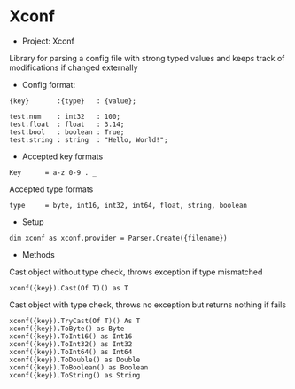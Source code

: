 # Xconf

- Project: Xconf

Library for parsing a config file with strong typed values and keeps track of modifications if changed externally

- Config format:
```
{key}       :{type}   : {value};

test.num    : int32   : 100;
test.float  : float   : 3.14;
test.bool   : boolean : True;
test.string : string  : "Hello, World!";  
```

- Accepted key formats
```
Key      = a-z 0-9 . _
```

Accepted type formats
```
type     = byte, int16, int32, int64, float, string, boolean
```

- Setup
```
dim xconf as xconf.provider = Parser.Create({filename})
```

- Methods

Cast object without type check, throws exception if type mismatched
```
xconf({key}).Cast(Of T)() as T
```

Cast object with type check, throws no exception but returns nothing if fails
```
xconf({key}).TryCast(Of T)() As T
xconf({key}).ToByte() as Byte
xconf({key}).ToInt16() as Int16
xconf({key}).ToInt32() as Int32
xconf({key}).ToInt64() as Int64
xconf({key}).ToDouble() as Double
xconf({key}).ToBoolean() as Boolean
xconf({key}).ToString() as String
```
